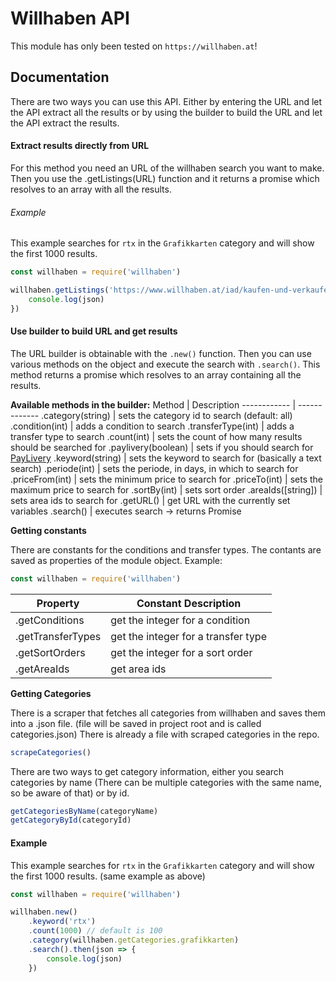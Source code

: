 # Willhaben API
This module has only been tested on `https://willhaben.at`!

## Documentation
There are two ways you can use this API.
Either by entering the URL and let the API extract all the results or by using the builder to build the URL and let the API extract the results.


#### Extract results directly from URL
For this method you need an URL of the willhaben search you want to make. Then you use the .getListings(URL) function and it returns a promise which resolves to an array with all the results.

###### Example
This example searches for `rtx` in the `Grafikkarten` category and will show the first 1000 results.
```javascript
const willhaben = require('willhaben')

willhaben.getListings('https://www.willhaben.at/iad/kaufen-und-verkaufen/marktplatz/pc-komponenten/-5882?keyword=rtx&rows=100').then(json => {
    console.log(json)
})
```


#### Use builder to build URL and get results
The URL builder is obtainable with the `.new()` function. Then you can use various methods on the object and execute the search with `.search()`. This method returns a promise which resolves to an array containing all the results.

**Available methods in the builder:**
Method | Description
------------ | -------------
.category(string) | sets the category id to search (default: all)
.condition(int) | adds a condition to search
.transferType(int) | adds a transfer type to search
.count(int) | sets the count of how many results should be searched for
.paylivery(boolean) | sets if you should search for [PayLivery](https://hilfe.willhaben.at/hc/de/categories/360002297680-PayLivery-Online-Zahlung-und-Versand)
.keyword(string) | sets the keyword to search for (basically a text search)
.periode(int) | sets the periode, in days, in which to search for
.priceFrom(int) | sets the minimum price to search for
.priceTo(int) | sets the maximum price to search for
.sortBy(int) | sets sort order
.areaIds([string]) | sets area ids to search for
.getURL() | get URL with the currently set variables
.search() | executes search -> returns Promise

**Getting constants**

There are constants for the conditions and transfer types. The contants are saved as properties of the module object. Example:
```javascript
const willhaben = require('willhaben')
```
Property | Constant Description
------------ | -------------
.getConditions | get the integer for a condition
.getTransferTypes | get the integer for a transfer type
.getSortOrders | get the integer for a sort order
.getAreaIds | get area ids

**Getting Categories**

There is a scraper that fetches all categories from willhaben and saves them into a .json file. (file will be saved in project root and is called categories.json) There is already a file with scraped categories in the repo.

```javascript
scrapeCategories()
```

There are two ways to get category information, either you search categories by name (There can be multiple categories with the same name, so be aware of that) or by id.

```javascript
getCategoriesByName(categoryName)
getCategoryById(categoryId)
```

#### Example
This example searches for `rtx` in the `Grafikkarten` category and will show the first 1000 results. (same example as above)
```javascript
const willhaben = require('willhaben')

willhaben.new()
    .keyword('rtx')
    .count(1000) // default is 100
    .category(willhaben.getCategories.grafikkarten)
    .search().then(json => {
        console.log(json)
    })
```
